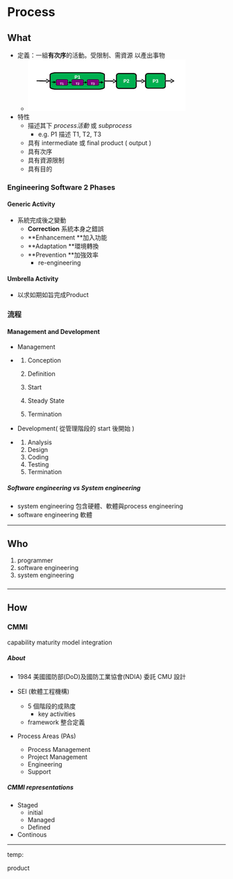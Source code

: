 # Process

## What

* 定義：一組**有次序**的活動。受限制、需資源 以產出事物
  * ![](/assets/import.png)
* 特性
  * 描述其下 _process活動_ 或 _subprocess_
    * e.g. P1 描述 T1, T2, T3
  * 具有 intermediate 或 final product \( output \)
  * 具有次序
  * 具有資源限制
  * 具有目的

### Engineering Software 2 Phases

#### Generic Activity

* 系統完成後之變動
  * **Correction** 系統本身之錯誤
  * **Enhancement **加入功能
  * **Adaptation **環境轉換
  * **Prevention **加強效率
    * re-engineering

#### Umbrella Activity

* 以求如期如旨完成Product

### 流程

#### Management and Development

* Management

* 1. Conception

  2. Definition

  3. Start

  4. Steady State

  5. Termination
* Development\( 從管理階段的 start 後開始 \)

* 1. Analysis
  2. Design
  3. Coding
  4. Testing
  5. Termination

##### Software engineering vs System engineering

* system engineering  包含硬體、軟體與process engineering
* software engineering 軟體

---

## Who

1. programmer
2. software engineering
3. system engineering

### 

---

## How

### CMMI

capability maturity model integration

##### About

* 1984 美國國防部\(DoD\)及國防工業協會\(NDIA\) 委託 CMU 設計

* SEI \(軟體工程機構\)

  * 5 個階段的成熟度
    * key activities
  * framework 整合定義

* Process Areas \(PAs\)
  * Process Management
  * Project Management
  * Engineering
  * Support

##### CMMI representations

* Staged
  * initial
  * Managed
  * Defined
* Continous

---

temp:

product

